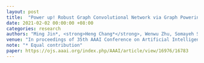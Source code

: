 ```yaml
---
layout: post
title:  "Power up! Robust Graph Convolutional Network via Graph Powering"
date: 2021-02-02 00:00:00 +08:00
categories: research
authors: "Ming Jin*, <strong>Heng Chang*</strong>, Wenwu Zhu, Somayeh Sojoudi"
venue: "In proceedings of 35th AAAI Conference on Artificial Intelligence (<strong>AAAI</strong>)"
note: "* Equal contribution" 
paper: https://ojs.aaai.org/index.php/AAAI/article/view/16976/16783
---
```

<!-- \* Equal contribution -->


